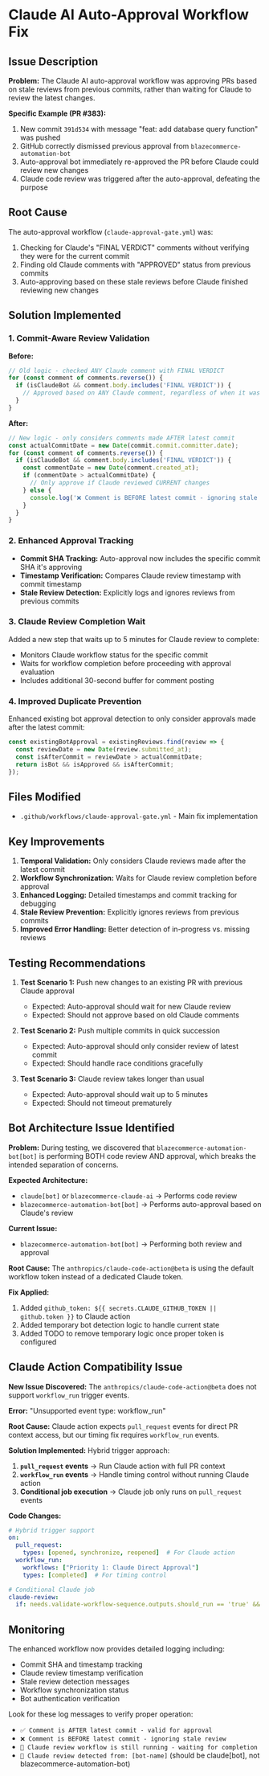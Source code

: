 # Claude AI Auto-Approval Workflow Fix

## Issue Description

**Problem:** The Claude AI auto-approval workflow was approving PRs based on stale reviews from previous commits, rather than waiting for Claude to review the latest changes.

**Specific Example (PR #383):**
1. New commit `391d534` with message "feat: add database query function" was pushed
2. GitHub correctly dismissed previous approval from `blazecommerce-automation-bot`
3. Auto-approval bot immediately re-approved the PR before Claude could review new changes
4. Claude code review was triggered after the auto-approval, defeating the purpose

## Root Cause

The auto-approval workflow (`claude-approval-gate.yml`) was:
1. Checking for Claude's "FINAL VERDICT" comments without verifying they were for the current commit
2. Finding old Claude comments with "APPROVED" status from previous commits
3. Auto-approving based on these stale reviews before Claude finished reviewing new changes

## Solution Implemented

### 1. Commit-Aware Review Validation

**Before:**
```javascript
// Old logic - checked ANY Claude comment with FINAL VERDICT
for (const comment of comments.reverse()) {
  if (isClaudeBot && comment.body.includes('FINAL VERDICT')) {
    // Approved based on ANY Claude comment, regardless of when it was made
  }
}
```

**After:**
```javascript
// New logic - only considers comments made AFTER latest commit
const actualCommitDate = new Date(commit.commit.committer.date);
for (const comment of comments.reverse()) {
  if (isClaudeBot && comment.body.includes('FINAL VERDICT')) {
    const commentDate = new Date(comment.created_at);
    if (commentDate > actualCommitDate) {
      // Only approve if Claude reviewed CURRENT changes
    } else {
      console.log('❌ Comment is BEFORE latest commit - ignoring stale review');
    }
  }
}
```

### 2. Enhanced Approval Tracking

- **Commit SHA Tracking:** Auto-approval now includes the specific commit SHA it's approving
- **Timestamp Verification:** Compares Claude review timestamp with commit timestamp
- **Stale Review Detection:** Explicitly logs and ignores reviews from previous commits

### 3. Claude Review Completion Wait

Added a new step that waits up to 5 minutes for Claude review to complete:
- Monitors Claude workflow status for the specific commit
- Waits for workflow completion before proceeding with approval evaluation
- Includes additional 30-second buffer for comment posting

### 4. Improved Duplicate Prevention

Enhanced existing bot approval detection to only consider approvals made after the latest commit:
```javascript
const existingBotApproval = existingReviews.find(review => {
  const reviewDate = new Date(review.submitted_at);
  const isAfterCommit = reviewDate > actualCommitDate;
  return isBot && isApproved && isAfterCommit;
});
```

## Files Modified

- `.github/workflows/claude-approval-gate.yml` - Main fix implementation

## Key Improvements

1. **Temporal Validation:** Only considers Claude reviews made after the latest commit
2. **Workflow Synchronization:** Waits for Claude review completion before approval
3. **Enhanced Logging:** Detailed timestamps and commit tracking for debugging
4. **Stale Review Prevention:** Explicitly ignores reviews from previous commits
5. **Improved Error Handling:** Better detection of in-progress vs. missing reviews

## Testing Recommendations

1. **Test Scenario 1:** Push new changes to an existing PR with previous Claude approval
   - Expected: Auto-approval should wait for new Claude review
   - Expected: Should not approve based on old Claude comments

2. **Test Scenario 2:** Push multiple commits in quick succession
   - Expected: Auto-approval should only consider review of latest commit
   - Expected: Should handle race conditions gracefully

3. **Test Scenario 3:** Claude review takes longer than usual
   - Expected: Auto-approval should wait up to 5 minutes
   - Expected: Should not timeout prematurely

## Bot Architecture Issue Identified

**Problem:** During testing, we discovered that `blazecommerce-automation-bot[bot]` is performing BOTH code review AND approval, which breaks the intended separation of concerns.

**Expected Architecture:**
- `claude[bot]` or `blazecommerce-claude-ai` → Performs code review
- `blazecommerce-automation-bot[bot]` → Performs auto-approval based on Claude's review

**Current Issue:**
- `blazecommerce-automation-bot[bot]` → Performing both review and approval

**Root Cause:** The `anthropics/claude-code-action@beta` is using the default workflow token instead of a dedicated Claude token.

**Fix Applied:**
1. Added `github_token: ${{ secrets.CLAUDE_GITHUB_TOKEN || github.token }}` to Claude action
2. Added temporary bot detection logic to handle current state
3. Added TODO to remove temporary logic once proper token is configured

## Claude Action Compatibility Issue

**New Issue Discovered:** The `anthropics/claude-code-action@beta` does not support `workflow_run` trigger events.

**Error:** "Unsupported event type: workflow_run"

**Root Cause:** Claude action expects `pull_request` events for direct PR context access, but our timing fix requires `workflow_run` events.

**Solution Implemented:** Hybrid trigger approach:
1. **`pull_request` events** → Run Claude action with full PR context
2. **`workflow_run` events** → Handle timing control without running Claude action
3. **Conditional job execution** → Claude job only runs on `pull_request` events

**Code Changes:**
```yaml
# Hybrid trigger support
on:
  pull_request:
    types: [opened, synchronize, reopened]  # For Claude action
  workflow_run:
    workflows: ["Priority 1: Claude Direct Approval"]
    types: [completed]  # For timing control

# Conditional Claude job
claude-review:
  if: needs.validate-workflow-sequence.outputs.should_run == 'true' && github.event_name == 'pull_request'
```

## Monitoring

The enhanced workflow now provides detailed logging including:
- Commit SHA and timestamp tracking
- Claude review timestamp verification
- Stale review detection messages
- Workflow synchronization status
- Bot authentication verification

Look for these log messages to verify proper operation:
- `✅ Comment is AFTER latest commit - valid for approval`
- `❌ Comment is BEFORE latest commit - ignoring stale review`
- `🔄 Claude review workflow is still running - waiting for completion`
- `🤖 Claude review detected from: [bot-name]` (should be claude[bot], not blazecommerce-automation-bot)
